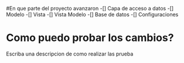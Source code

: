 #En que parte del proyecto avanzaron 
-[] Capa de acceso a datos
-[] Modelo 
-[] Vista 
-[] Vista Modelo
-[] Base de datos
-[] Configuraciones
# Como puedo probar los cambios? 
 Escriba una descripcion de como realizar las prueba
